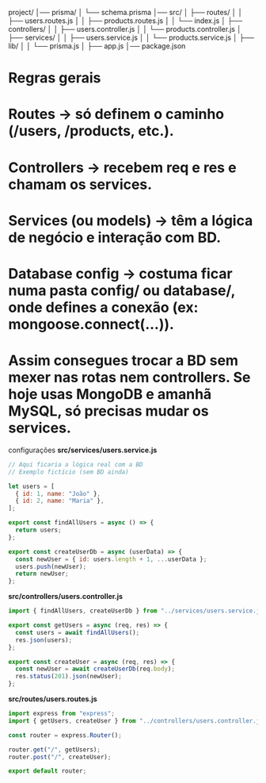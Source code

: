 project/
│── prisma/
│ └── schema.prisma
│── src/
│ ├── routes/
│ │ ├── users.routes.js
│ │ ├── products.routes.js
│ │ └── index.js
│ ├── controllers/
│ │ ├── users.controller.js
│ │ └── products.controller.js
│ ├── services/
│ │ ├── users.service.js
│ │ └── products.service.js
│ ├── lib/
│ │ └── prisma.js
│ ├── app.js
│── package.json

# Regras gerais

# Routes → só definem o caminho (/users, /products, etc.).

# Controllers → recebem req e res e chamam os services.

# Services (ou models) → têm a lógica de negócio e interação com BD.

# Database config → costuma ficar numa pasta config/ ou database/, onde defines a conexão (ex: mongoose.connect(...)).

# Assim consegues trocar a BD sem mexer nas rotas nem controllers. Se hoje usas MongoDB e amanhã MySQL, só precisas mudar os services.

configurações
**src/services/users.service.js**

```javascript
// Aqui ficaria a lógica real com a BD
// Exemplo fictício (sem BD ainda)

let users = [
  { id: 1, name: "João" },
  { id: 2, name: "Maria" },
];

export const findAllUsers = async () => {
  return users;
};

export const createUserDb = async (userData) => {
  const newUser = { id: users.length + 1, ...userData };
  users.push(newUser);
  return newUser;
};
```

**src/controllers/users.controller.js**

```javascript
import { findAllUsers, createUserDb } from "../services/users.service.js";

export const getUsers = async (req, res) => {
  const users = await findAllUsers();
  res.json(users);
};

export const createUser = async (req, res) => {
  const newUser = await createUserDb(req.body);
  res.status(201).json(newUser);
};
```

**src/routes/users.routes.js**

```javascript
import express from "express";
import { getUsers, createUser } from "../controllers/users.controller.js";

const router = express.Router();

router.get("/", getUsers);
router.post("/", createUser);

export default router;
```

